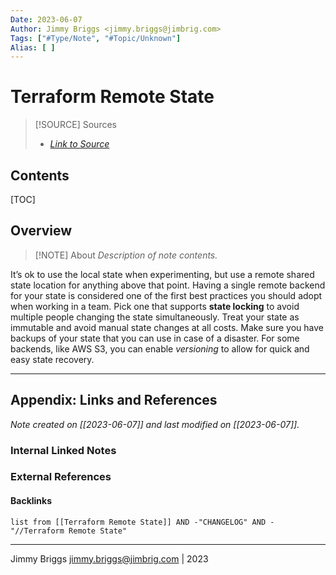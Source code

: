 ```yaml
---
Date: 2023-06-07
Author: Jimmy Briggs <jimmy.briggs@jimbrig.com>
Tags: ["#Type/Note", "#Topic/Unknown"]
Alias: [ ]
---
```


# Terraform Remote State

> [!SOURCE] Sources
> - *[Link to Source]()*

## Contents

[TOC]

## Overview

> [!NOTE] About
> *Description of note contents.*

It’s ok to use the local state when experimenting, but use a remote shared state location for anything above that point. Having a single remote backend for your state is considered one of the first best practices you should adopt when working in a team. Pick one that supports **state locking** to avoid multiple people changing the state simultaneously. Treat your state as immutable and avoid manual state changes at all costs. Make sure you have backups of your state that you can use in case of a disaster. For some backends, like AWS S3, you can enable _versioning_ to allow for quick and easy state recovery.

***

## Appendix: Links and References

*Note created on [[2023-06-07]] and last modified on [[2023-06-07]].*

### Internal Linked Notes

### External References

#### Backlinks

```dataview
list from [[Terraform Remote State]] AND -"CHANGELOG" AND -"//Terraform Remote State"
```


***

Jimmy Briggs <jimmy.briggs@jimbrig.com> | 2023

